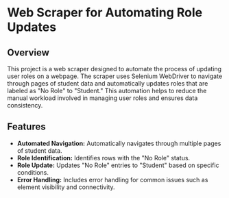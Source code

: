 # Web Scraper for Automating Role Updates

## Overview

This project is a web scraper designed to automate the process of updating user roles on a webpage.
The scraper uses Selenium WebDriver to navigate through pages of student data and automatically updates roles that are labeled as "No Role" to "Student." This automation helps to reduce the manual workload involved in managing user roles and ensures data consistency.

## Features

- **Automated Navigation:** Automatically navigates through multiple pages of student data.
- **Role Identification:** Identifies rows with the "No Role" status.
- **Role Update:** Updates "No Role" entries to "Student" based on specific conditions.
- **Error Handling:** Includes error handling for common issues such as element visibility and connectivity.
